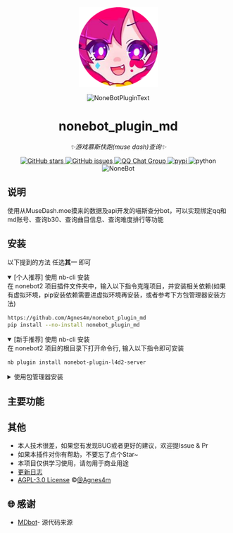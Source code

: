 <!-- markdownlint-disable MD026 MD031 MD033 MD036 MD041 MD046 MD047 MD051 -->
<div align="center">
  <img src="https://raw.githubusercontent.com/Agnes4m/nonebot_plugin_md/main/img/logo.png" width="180" height="180"  alt="AgnesDigitalLogo">
  <br>
  <p><img src="https://s2.loli.net/2022/06/16/xsVUGRrkbn1ljTD.png" width="240" alt="NoneBotPluginText"></p>
</div>

<div align="center">

# nonebot_plugin_md

_✨游戏慕斯快跑(muse dash)查询✨_

<a href="https://github.com/Agnes4m/nonebot_plugin_md/stargazers">
        <img alt="GitHub stars" src="https://img.shields.io/github/stars/Agnes4m/nonebot_plugin_md" alt="stars">
</a>
<a href="https://github.com/Agnes4m/nonebot_plugin_md/issues">
        <img alt="GitHub issues" src="https://img.shields.io/github/issues/Agnes4m/nonebot_plugin_md" alt="issues">
</a>
<a href="http://qm.qq.com/cgi-bin/qm/qr?_wv=1027&k=0u2VnosCsDG05IPlQ4SvhCTVLpWqyEqZ&authKey=zEfR1qR358aH4bksKXMwns3nNd1r395ignXLDExp2xG8ENaIzgrAd6%2FRRAo%2B8QR2&noverify=0&group_code=424506063">
        <img src="https://img.shields.io/badge/QQ%E7%BE%A4-424506063-orange?style=flat-square" alt="QQ Chat Group">
</a>
<a href="https://pypi.python.org/pypi/nonebot_plugin_md">
        <img src="https://img.shields.io/pypi/v/nonebot_plugin_md.svg" alt="pypi">

</a>
    <img src="https://img.shields.io/badge/python-3.9+-blue.svg" alt="python">
    <img src="https://img.shields.io/badge/nonebot-2.1.0+-red.svg" alt="NoneBot">

</div>

## 说明

使用从MuseDash.moe摸来的数据及api开发的喵斯查分bot，可以实现绑定qq和md账号、查询b30、查询曲目信息、查询难度排行等功能

## 安装

以下提到的方法 任选**其一** 即可

<details open>
<summary>[个人推荐] 使用 nb-cli 安装</summary>
在 nonebot2 项目插件文件夹中，输入以下指令克隆项目，并安装相关依赖(如果有虚拟环境，pip安装依赖需要进虚拟环境再安装，或者参考下方包管理器安装方法)

```bash
https://github.com/Agnes4m/nonebot_plugin_md
pip install --no-install nonebot_plugin_md 
```

</details>

<details open>
<summary>[新手推荐] 使用 nb-cli 安装</summary>
在 nonebot2 项目的根目录下打开命令行, 输入以下指令即可安装

```bash
nb plugin install nonebot-plugin-l4d2-server
```

</details>

<details>
<summary>使用包管理器安装</summary>
在 nonebot2 项目的插件目录下, 打开命令行, 根据你使用的包管理器, 输入相应的安装命令

<details>
<summary>pip</summary>

```bash
pip install nonebot-plugin-l4d2-server
```

</details>
<details>
<summary>pdm</summary>

```bash
pdm add nonebot-plugin-l4d2-server
```

</details>
<details>
<summary>poetry</summary>

```bash
poetry add nonebot-plugin-l4d2-server
```

</details>
<details>
<summary>conda</summary>

```bash
conda install nonebot-plugin-l4d2-server
```

</details>
</details>

## 主要功能

## 其他

- 本人技术很差，如果您有发现BUG或者更好的建议，欢迎提Issue & Pr
- 如果本插件对你有帮助，不要忘了点个Star~
- 本项目仅供学习使用，请勿用于商业用途
- [更新日志](./docs/update.md)
- [AGPL-3.0 License](https://github.com/Agnes4m/nonebot_plugin_md/blob/main/LICENSE) ©[@Agnes4m](https://github.com/Agnes4m)

## 🌐 感谢

- [MDbot](https://github.com/Doctorade/MDBot)- 源代码来源